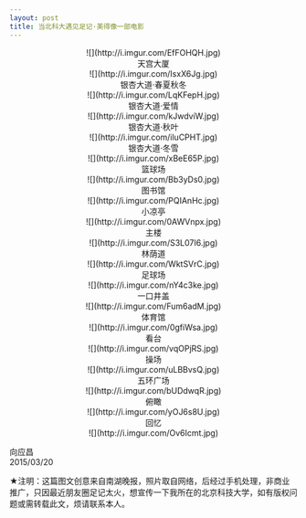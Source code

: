```yaml
---
layout: post
title: 当北科大遇见足记·美得像一部电影
---
```

<center></center>
<center>![](http://i.imgur.com/EfFOHQH.jpg)</center>

<center>天宫大厦</center>
<center>![](http://i.imgur.com/IsxX6Jg.jpg)</center>

<center>银杏大道·春夏秋冬</center>
<center>![](http://i.imgur.com/LqKFepH.jpg)</center>

<center>银杏大道·爱情</center>
<center>![](http://i.imgur.com/kJwdviW.jpg)</center>

<center>银杏大道·秋叶</center>
<center>![](http://i.imgur.com/iluCPHT.jpg)</center>

<center>银杏大道·冬雪</center>
<center>![](http://i.imgur.com/xBeE65P.jpg)</center>

<center>篮球场</center>
<center>![](http://i.imgur.com/Bb3yDs0.jpg)</center>

<center>图书馆</center>
<center>![](http://i.imgur.com/PQIAnHc.jpg)</center>

<center>小凉亭</center>
<center>![](http://i.imgur.com/0AWVnpx.jpg)</center>

<center>主楼</center>
<center>![](http://i.imgur.com/S3L07I6.jpg)</center>

<center>林荫道</center>
<center>![](http://i.imgur.com/WktSVrC.jpg)</center>

<center>足球场</center>
<center>![](http://i.imgur.com/nY4c3ke.jpg)</center>

<center>一口井盖</center>
<center>![](http://i.imgur.com/Fum6adM.jpg)</center>

<center>体育馆</center>
<center>![](http://i.imgur.com/0gfiWsa.jpg)</center>

<center>看台</center>
<center>![](http://i.imgur.com/vqOPjRS.jpg)</center>

<center>操场</center>
<center>![](http://i.imgur.com/uLBBvsQ.jpg)</center>

<center>五环广场</center>
<center>![](http://i.imgur.com/bUDdwqR.jpg)</center>

<center>俯瞰</center>
<center>![](http://i.imgur.com/yOJ6s8U.jpg)</center>

<center>回忆</center>
<center>![](http://i.imgur.com/Ov6Icmt.jpg)</center>

向应昌<br>
2015/03/20

★注明：这篇图文创意来自南湖晚报，照片取自网络，后经过手机处理，非商业推广，只因最近朋友圈足记太火，想宣传一下我所在的北京科技大学，如有版权问题或需转载此文，烦请联系本人。

